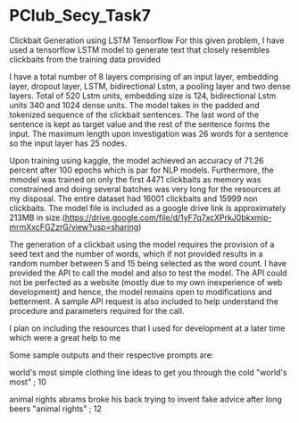 # PClub_Secy_Task7
Clickbait Generation using LSTM Tensorflow
For this given problem, I have used a tensorflow LSTM model to generate text that closely resembles clickbaits from the training data provided

I have a total number of 8 layers comprising of an input layer, embedding layer, dropout layer, LSTM, bidirectional Lstm, a pooling layer and two dense layers. Total of 520 Lstm units, embedding size is 124, bidirectional Lstm units 340 and 1024 dense units. The model takes in the padded and tokenized sequence of the clickbait sentences. The last word of the sentence is kept as target value and the rest of the sentence forms the input. The maximum length upon investigation was 26 words for a sentence so the input layer has 25 nodes.

Upon training using kaggle, the model achieved an accuracy of 71.26 percent after 100 epochs which is par for NLP models. Furthermore, the mmodel was trained on only the first 4471 clickbaits as memory was constrained and doing several batches was very long for the resources at my disposal. The entire dataset had 16001 clickbaits and 15999 non clickbaits. The model file is included as a google drive link is approximately 213MB in size.(https://drive.google.com/file/d/1yF7q7xcXPrkJ0bkxmjp-mrmXxcFGZzrG/view?usp=sharing)

The generation of a clickbait using the model requires the provision of a seed text and the number of words, which if not provided results in a random number between 5 and 15 being selected as the word count. I have provided the API to call the model and also to test the model. The API could not be perfected as a website (mostly due to my own inexperience of web development) and hence, the model remains open to modifications and betterment. A sample API request is also included to help understand the procedure and parameters required for the call.

I plan on including the resources that I used for development at a later time which were a great help to me

Some sample outputs and their respective prompts are:

world's most simple clothing line ideas to get you through the cold
"world's most" ; 10

animal rights abrams broke his back trying to invent fake advice after long beers
"animal rights" ; 12
